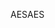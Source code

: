 <span data-ttu-id="c3585-101">AES</span><span class="sxs-lookup"><span data-stu-id="c3585-101">AES</span></span>